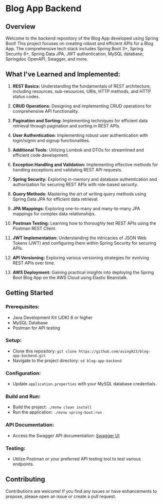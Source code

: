 # Blog App Backend

## Overview

Welcome to the backend repository of the Blog App developed using Spring Boot! This project focuses on creating robust and efficient APIs for a Blog App. The comprehensive tech stack includes Spring Boot 3+, Spring Security 6+, Spring Data JPA, JWT authentication, MySQL database, Springdoc OpenAPI, Swagger, and more.

## What I've Learned and Implemented:

1. **REST Basics:** Understanding the fundamentals of REST architecture, including resources, sub-resources, URIs, HTTP methods, and HTTP status codes.
   
2. **CRUD Operations:** Designing and implementing CRUD operations for comprehensive API functionality.
   
3. **Pagination and Sorting:** Implementing techniques for efficient data retrieval through pagination and sorting in REST APIs.

4. **User Authentication:** Implementing robust user authentication with login/signin and signup functionalities.

5. **Additional Tools:** Utilizing Lombok and DTOs for streamlined and efficient code development.

6. **Exception Handling and Validation:** Implementing effective methods for handling exceptions and validating REST API requests.

7. **Spring Security:** Exploring in-memory and database authentication and authorization for securing REST APIs with role-based security.

8. **Query Methods:** Mastering the art of writing query methods using Spring Data JPA for efficient data retrieval.

9. **JPA Mappings:** Exploring one-to-many and many-to-many JPA mappings for complex data relationships.

10. **Postman Testing:** Learning how to thoroughly test REST APIs using the Postman REST Client.

11. **JWT Implementation:** Understanding the intricacies of JSON Web Tokens (JWT) and configuring them within Spring Security for securing APIs.

12. **API Versioning:** Exploring various versioning strategies for evolving REST APIs over time.

13. **AWS Deployment:** Gaining practical insights into deploying the Spring Boot Blog App on the AWS Cloud using Elastic Beanstalk.

## Getting Started

### Prerequisites:
- Java Development Kit (JDK) 8 or higher
- MySQL Database
- Postman for API testing

### Setup:
- Clone this repository: `git clone https://github.com/asing923/blog-app-backend.git`
- Navigate to the project directory: `cd blog-app-backend`

### Configuration:
- Update `application.properties` with your MySQL database credentials.

### Build and Run:
- Build the project: `./mvnw clean install`
- Run the application: `./mvnw spring-boot:run`

### API Documentation:
- Access the Swagger API documentation: [Swagger UI]([http://localhost:8080/swagger-ui/index.html])

### Testing:
- Utilize Postman or your preferred API testing tool to test various endpoints.

## Contributing

Contributions are welcome! If you find any issues or have enhancements to propose, please open an issue or create a pull request.
